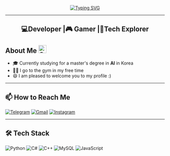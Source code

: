 <div align="center">

[![Typing SVG](https://readme-typing-svg.demolab.com?font=Fira+Code&size=30&duration=3000&pause=1000&color=1E90FF&center=true&vCenter=true&width=600&lines=Hello+World!;I'm+ninjafrmtjk;Welcome+to+my+GitHub+profile)](https://git.io/typing-svg)

</div>

---

<div>
<h2 align="center"><b>💻Developer |🎮 Gamer |🚀Tech Explorer</b></h2>


## About Me  <img src="https://media.giphy.com/media/v1.Y2lkPTc5MGI3NjExdTU2MDUybmRsZ3pydXMzb3AxbmtlM2YxamFtdnVuangzZWpnZzU0NyZlcD12MV9naWZzX3NlYXJjaCZjdD1n/WirhZMBF1AZVK/giphy.gif" height="25" alt="Cat animation">
- 🎓 Currently studying for a master's degree in **AI** in Korea  
- 🏋️‍♂️ I go to the gym in my free time
- 😄 I am pleased to welcome you to my profile :)

</div>

---

## 📫 How to Reach Me
[![Telegram](https://img.shields.io/badge/Telegram-2CA5E0?logo=telegram&logoColor=white)](t.me/ninjamrtjk)
[![Gmail](https://img.shields.io/badge/Email-D14836?logo=gmail&logoColor=white)](mailto:tazumi46.16@gmail.com)
[![Instagram](https://img.shields.io/badge/Instagram-E4405F?logo=instagram&logoColor=white)](instagram.com/ninjafrmtjk)

---

## 🛠 Tech Stack
![Python](https://img.shields.io/badge/Python-14354C?logo=python&logoColor=white)
![C#](https://img.shields.io/badge/C%23-239120?logo=c-sharp&logoColor=white)
![C++](https://img.shields.io/badge/C++-00599C?logo=c%2B%2B&logoColor=white)
![MySQL](https://img.shields.io/badge/MySQL-00000F?logo=mysql&logoColor=white)
![JavaScript](https://img.shields.io/badge/JavaScript-F7DF1E?logo=javascript&logoColor=black)
